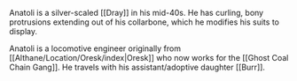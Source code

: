 Anatoli is a silver-scaled [[Dray]] in his mid-40s. He has curling, bony protrusions extending out of his collarbone, which he modifies his suits to display.

Anatoli is a locomotive engineer originally from [[Althane/Location/Oresk/index|Oresk]] who now works for the [[Ghost Coal Chain Gang]]. He travels with his assistant/adoptive daughter [[Burr]].
